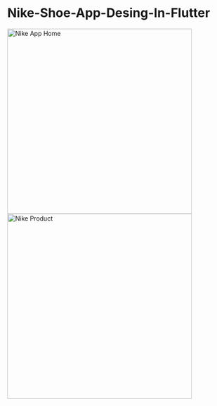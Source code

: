 # Nike-Shoe-App-Desing-In-Flutter

<img width="420" alt="Nike App Home " src="https://github.com/Saikumar-Konapareddy/Nike-Shoe-App-Desing-In-Flutter/assets/143425056/a5dd8d96-efdb-4e7e-a46b-3330aefca26e">
<img width="420" alt="Nike Product" src="https://github.com/Saikumar-Konapareddy/Nike-Shoe-App-Desing-In-Flutter/assets/143425056/3d65b234-8fe6-4d52-8c98-7932e97ae26d">

